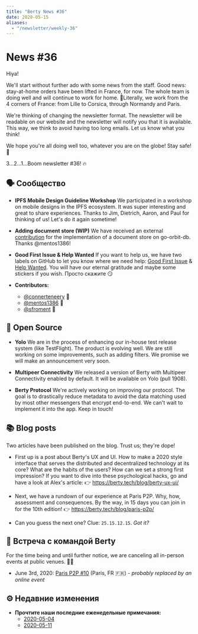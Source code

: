 ```yaml
---
title: "Berty News #36"
date: 2020-05-15
aliases:
  - "/newsletter/weekly-36"
---
```


# News #36

Hiya!

We'll start without further ado with some news from the staff. Good news: stay-at-home orders have been lifted in France, for now. The whole team is doing well and will continue to work for home. 🏡Literally, we work from the 4 corners of France: from Lille to Corsica, through Normandy and Paris.

We're thinking of changing the newsletter format. The newsletter will be readable on our website and the newsletter will notify you that it is available. This way, we think to avoid having too long emails. Let us know what you think!

We hope you're all doing well too, whatever you are on the globe! Stay safe! 🧡

3...2...1...Boom newsletter #36! 🔥


## 🗣️ Сообщество

* **IPFS Mobile Design Guideline Workshop** We participated in a workshop on mobile designs in the IPFS ecosystem. It was super interesting and great to share experiences. Thanks to Jim, Dietrich, Aaron, and Paul for thinking of us! Let's do it again sometime!

* **Adding document store (WIP)** We have received an external [contribution](https://github.com/berty/go-orbit-db/pull/36) for the implementation of a document store on go-orbit-db. Thanks @mentos1386!

* **Good First Issue & Help Wanted** If you want to help us, we have two labels on GitHub to let you know where we need help: [Good First Issue](https://github.com/berty/berty/issues?q=is%3Aissue+is%3Aopen+label%3A%22good+first+issue%22) & [Help Wanted](https://github.com/berty/berty/issues?q=is%3Aissue+is%3Aopen+label%3A%22help+wanted%22). You will have our eternal gratitude and maybe some stickers if you wish. Просто скажите 😏

* **Contributors:**
    * [@connerteneery](https://github.com/connertennery) 🙏
    * [@mentos1386](https://github.com/mentos1386) 🙏
    * [@sfroment](https://github.com/sfroment) 🙏

## 🚀 Open Source

* **Yolo** We are in the process of enhancing our in-house test release system (like TestFlight). The product is evolving well. We are still working on some improvements, such as adding filters. We promise we will make an announcement very soon.

* **Multipeer Connectivity** We released a version of Berty with Multipeer Connectivity enabled by default. It will be available on Yolo (pull 1908).

* **Berty Protocol** We're actively working on improving our protocol. The goal is to drastically reduce metadata to avoid the data matching used by most other messengers that encrypt end-to-end. We can't wait to implement it into the app. Keep in touch!


## 📚 Blog posts

Two articles have been published on the blog. Trust us; they're dope!

* First up is a post about Berty's UX and UI. How to make a 2020 style interface that serves the distributed and decentralized technology at its core?  What are the habits of the users? How can we set a strong first impression? If you want to dive into these psychological hacks, go and have a look at Alex's article: 👉 https://berty.tech/blog/berty-ux-ui/

* Next, we have a rundown of our experience at Paris P2P. Why, how, assessment and consequences. By the way, in 15 days you can join in for the 10th edition! 👉 https://berty.tech/blog/paris-p2p/

* Can you guess the next one? Clue: `25.15.12.15`. _Got it?_

## 🎉 Встреча с командой Berty

For the time being and until further notice, we are canceling all in-person events at public venues. 🚧🚧


* June 3rd, 2020: [Paris P2P #10](https://p2p.paris/en/event/monthly-10/) (Paris, FR 🇫🇷) - _probably replaced by an online event_


## ⚙️ Недавние изменения



* **Прочтите наши последние еженедельные примечания:**
    * [2020-05-04](https://github.com/berty/community/blob/master/meeting-notes/2020/Q2/2020-05-04--staff-team-weekly-sync.md)
    * [2020-05-11](https://github.com/berty/community/blob/master/meeting-notes/2020/Q2/2020-05-11--staff-team-weekly-sync.md)

